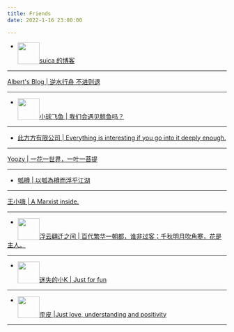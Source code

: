 ```yaml
---
title: Friends
date: 2022-1-16 23:00:00

---
```


- <img src="https://suicablog.cobaltkiss.blue/images/profile%20picture.png" style="float:left" width=50 height=50 /> 

[suica 的博客](https://suicablog.cobaltkiss.blue)

---

[Albert's Blog | 逆水行舟 不进则退](https://blog.lingyf.com)

---

- <img src="https://cdn.jsdelivr.net/gh/Mantyke/photo@master/star_min.png" style="float:left" width=50 height=50 />

[小球飞鱼 | 我们会遇见鲸鱼吗？](https://mantyke.icu)

---

- [此方方有限公司 | Everything is interesting if you go into it deeply enough.](https://blog.konata.co)

---

[Yoozy | 一花一世界，一叶一菩提](http://blog.sharktale.xyz/)

---

- [瓠樽 | 以瓠為樽而浮乎江湖](https://blog.dylanwu.space)

---

[王小嗨 | A Marxist inside.](https://sogola.com)

---

- <img src="https://blognas.hwb0307.com/logo.jpg" style="float:left" width=50 height=50 />

[浮云翩迁之间 | 百代繁华一朝都，谁非过客；千秋明月吹角寒，花是主人。](https://blognas.hwb0307.com)

---

- <img src="https://cdn.kclub.fun/wp-content/uploads/2022/08/1660213171-colorful.jpg" style="float:left" width=50 height=50 />

[迷失的小K | Just for fun](http://www.kclub.fun/)

---

- <img src="https://pic.gene-yp.com/i/2022/07/25/c2axpo.jpeg" style="float:left" width=50 height=50 />

[歪皮 |Just love, understanding and positivity ](http://www.gene-yp.com/)

---
